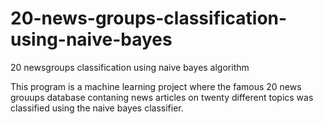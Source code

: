 # 20-news-groups-classification-using-naive-bayes
20 newsgroups classification using naive bayes algorithm

This program is a machine learning project where the famous 20 news grouups database contaning news articles on twenty different topics was 
classified using the naive bayes classifier.
